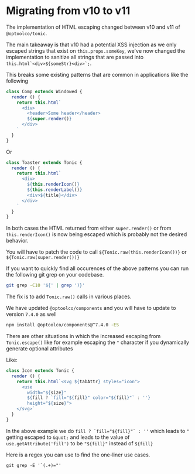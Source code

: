 # Migrating from v10 to v11

The implementation of HTML escaping changed between v10 and v11
of `@optoolco/tonic`.

The main takeaway is that v10 had a potential XSS injection as
we only escaped strings that exist on `this.props.someKey`,
we've now changed the implementation to sanitize all strings
that are passed into ``this.html`<div>${someStr}<div>`;``.

This breaks some existing patterns that are common in applications
like the following

```js
class Comp extends Windowed {
  render () {
    return this.html`
      <div>
        <header>Some header</header>
        ${super.render()}
      </div>
    `
  }
}
```

Or

```js
class Toaster extends Tonic {
  render () {
    return this.html`
      <div>
        ${this.renderIcon()}
        ${this.renderLabel()}
        <div>${title}</div>
      </div>
    `
  }
}
```

In both cases the HTML returned from either `super.render()` or
from `this.renderIcon()` is now being escaped which is probably
not the desired behavior.

You will have to patch the code to call
`${Tonic.raw(this.renderIcon())}` or
`${Tonic.raw(super.render())}`

If you want to quickly find all occurences of the above patterns
you can run the following git grep on your codebase.

```sh
git grep -C10 '${' | grep ')}'
```

The fix is to add `Tonic.raw()` calls in various places.

We have updated `@optoolco/components` and you will have to
update to version `7.4.0` as well

```sh
npm install @optoolco/components@^7.4.0 -ES
```

There are other situations in which the increased escaping from
`Tonic.escape()` like for example escaping the `"` character if
you dynamically generate optional attributes

Like:

```js
class Icon extends Tonic {
  render () {
    return this.html`<svg ${tabAttr} styles="icon">
      <use
        width="${size}"
        ${fill ? `fill="${fill}" color="${fill}"` : ''}
        height="${size}">
    </svg>`
  }
}
```

In the above example we do ``fill ? `fill="${fill}"` : ''`` which
leads to `"` getting escaped to `&quot;` and leads to the value
of `use.getAttribute('fill')` to be `"${fill}"` instead of `${fill}`

Here is a regex you can use to find the one-liner use cases.

```
git grep -E '`(.+)="'
```
